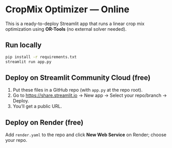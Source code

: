 # CropMix Optimizer — Online

This is a ready-to-deploy Streamlit app that runs a linear crop mix optimization using **OR-Tools** (no external solver needed).

## Run locally
```bash
pip install -r requirements.txt
streamlit run app.py
```

## Deploy on Streamlit Community Cloud (free)
1. Put these files in a GitHub repo (with `app.py` at the repo root).
2. Go to https://share.streamlit.io → New app → Select your repo/branch → Deploy.
3. You’ll get a public URL.

## Deploy on Render (free)
Add `render.yaml` to the repo and click **New Web Service** on Render; choose your repo.
